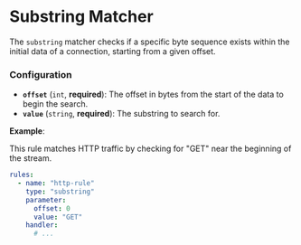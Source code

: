 # Substring Matcher

The `substring` matcher checks if a specific byte sequence exists within the initial data of a connection, starting from a given offset.

### Configuration

- **`offset`** (`int`, **required**): The offset in bytes from the start of the data to begin the search.
- **`value`** (`string`, **required**): The substring to search for.

**Example**:

This rule matches HTTP traffic by checking for "GET" near the beginning of the stream.

```yaml
rules:
  - name: "http-rule"
    type: "substring"
    parameter:
      offset: 0
      value: "GET"
    handler:
      # ...
```